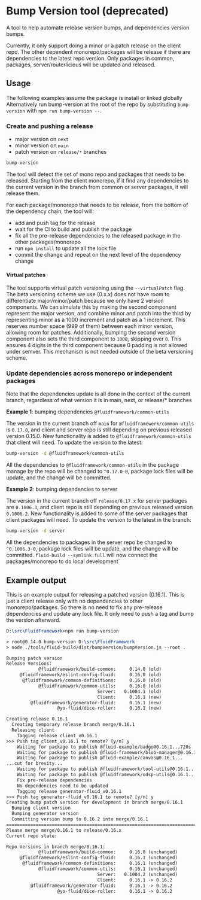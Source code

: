 # Bump Version tool (deprecated)

A tool to help automate release version bumps, and dependencies version bumps.

Currently, it only support doing a minor or a patch release on the client repo. The other dependent monorepo/packages will be release if there are dependencies to the latest repo version. Only packages in common, packages, server/routerlicious will be updated and released.

## Usage

The following examples assume the package is install or linked globally
Alternatively run bump-version at the root of the repo by substituting `bump-version` with `npm run bump-version --`.

### Create and pushing a release

-   major version on `next`
-   minor version on `main`
-   patch version on `release/*` branches

```sh
bump-version
```

The tool will detect the set of mono repo and packages that needs to be released. Starting from the client monorepo, if it find any dependencies to the current version in the branch from common or server packages, it will release them.

For each package/monorepo that needs to be release, from the bottom of the dependency chain, the tool will:

-   add and push tag for the release
-   wait for the CI to build and publish the package
-   fix all the pre-release dependencies to the released package in the other packages/monorepo
-   run `npm install` to update all the lock file
-   commit the change and repeat on the next level of the dependency change

#### Virtual patches

The tool supports virtual patch versioning using the `--virtualPatch` flag. The beta versioning scheme we use (0.x.x) does not have room to differentiate major/minor/patch because we only have 2 version components. We can simulate this by making the second component represent the major version, and combine minor and patch into the third by representing minor as a 1000 increment and patch as a 1 increment. This reserves number space (999 of them) between each minor version, allowing room for patches. Additionally, bumping the second version component also sets the third component to `1000`, skipping over `0`. This ensures 4 digits in the third component because 0 padding is not allowed under semver. This mechanism is not needed outside of the beta versioning scheme.

### Update dependencies across monorepo or independent packages

Note that the dependencies update is all done in the context of the current branch, regardless of what version it is in main, next, or release/\* branches

**Example 1**: bumping dependencies `@fluidframework/common-utils`

The version in the current branch off `main` for `@fluidframework/common-utils` is `0.17.0`, and client and server repo is still depending on previous released version 0.15.0. New functionality is added to `@fluidframework/common-utils` that client will need. To update the version to the latest:

```sh
bump-version -d @fluidframework/common-utils
```

All the dependencies to `@fluidframework/common-utils` in the package manage by the repo will be changed to `^0.17.0-0`, package lock files will be update, and the change will be committed.

**Example 2**: bumping dependencies to server

The version in the current branch off `release/0.17.x` for server packages are `0.1006.3`, and client repo is still depending on previous released version `0.1006.2`. New functionality is added to some of the server packages that client packages will need. To update the version to the latest in the branch:

```sh
bump-version -d server
```

All the dependencies to packages in the server repo be changed to `^0.1006.3-0`, package lock files will be update, and the change will be committed. `fluid-build --symlink:full` will now connect the packages/monorepo to do local development`

## Example output

This is an example output for releasing a patched version (0.16.1). This is just a client release only with no dependencies to other monorepo/packages. So there is no need to fix any pre-release dependencies and update any lock file. It only need to push a tag and bump the version afterward.

```tex
D:\src\FluidFramework>npm run bump-version

> root@0.14.0 bump-version D:\src\FluidFramework
> node ./tools/fluid-build/dist/bumpVersion/bumpVersion.js --root .

Bumping patch version
Release Versions:
            @fluidframework/build-common:     0.14.0 (old)
     @fluidframework/eslint-config-fluid:     0.16.0 (old)
      @fluidframework/common-definitions:     0.16.0 (old)
            @fluidframework/common-utils:     0.16.0 (old)
                                  Server:   0.1004.1 (old)
                                  Client:     0.16.1 (new)
         @fluidframework/generator-fluid:     0.16.1 (new)
                   @yo-fluid/dice-roller:     0.16.1 (new)

Creating release 0.16.1
  Creating temporary release branch merge/0.16.1
  Releasing client
    Tagging release client_v0.16.1
>>> Push tag client_v0.16.1 to remote? [y/n] y
    Waiting for package to publish @fluid-example/badge@0.16.1...720s
    Waiting for package to publish @fluid-framework/blob-manager@0.16.1...83s
    Waiting for package to publish @fluid-example/canvas@0.16.1...
...cut for brevity...
    Waiting for package to publish @fluidframework/tool-utils@0.16.1...
    Waiting for package to publish @fluidframework/odsp-utils@0.16.1...
    Fix pre-release dependencies
    No dependencies need to be updated
    Tagging release generator-fluid_v0.16.1
>>> Push tag generator-fluid_v0.16.1 to remote? [y/n] y
Creating bump patch version for development in branch merge/0.16.1
  Bumping client version
  Bumping generator version
  Committing version bump to 0.16.2 into merge/0.16.1
======================================================================================================
Please merge merge/0.16.1 to release/0.16.x
Current repo state:

Repo Versions in branch merge/0.16.1:
            @fluidframework/build-common:     0.16.0 (unchanged)
     @fluidframework/eslint-config-fluid:     0.16.1 (unchanged)
      @fluidframework/common-definitions:     0.16.1 (unchanged)
            @fluidframework/common-utils:     0.16.1 (unchanged)
                                  Server:   0.1004.2 (unchanged)
                                  Client:     0.16.1 -> 0.16.2
         @fluidframework/generator-fluid:     0.16.1 -> 0.16.2
                   @yo-fluid/dice-roller:     0.16.1 -> 0.16.2
```
